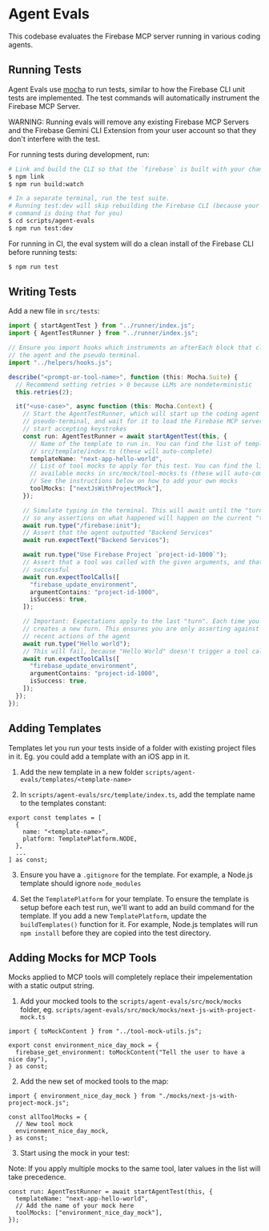 # Agent Evals

This codebase evaluates the Firebase MCP server running in various coding agents.

## Running Tests

Agent Evals use [mocha](https://www.npmjs.com/package/mocha) to run tests, similar to how the Firebase CLI unit tests are implemented. The test commands will automatically instrument the Firebase MCP Server.

WARNING: Running evals will remove any existing Firebase MCP Servers and the Firebase Gemini CLI Extension from your user account so that they don't interfere with the test.

For running tests during development, run:

```bash
# Link and build the CLI so that the `firebase` is built with your changes
$ npm link
$ npm run build:watch

# In a separate terminal, run the test suite.
# Running test:dev will skip rebuilding the Firebase CLI (because your watch
# command is doing that for you)
$ cd scripts/agent-evals
$ npm run test:dev
```

For running in CI, the eval system will do a clean install of the Firebase CLI before running tests:

```bash
$ npm run test
```

## Writing Tests

Add a new file in `src/tests`:

```typescript
import { startAgentTest } from "../runner/index.js";
import { AgentTestRunner } from "../runner/index.js";

// Ensure you import hooks which instruments an afterEach block that cleans up
// the agent and the pseudo terminal.
import "../helpers/hooks.js";

describe("<prompt-or-tool-name>", function (this: Mocha.Suite) {
  // Recommend setting retries > 0 because LLMs are nondeterministic
  this.retries(2);

  it("<use-case>", async function (this: Mocha.Context) {
    // Start the AgentTestRunner, which will start up the coding agent in a
    // pseudo-terminal, and wait for it to load the Firebase MCP server, and
    // start accepting keystrokes
    const run: AgentTestRunner = await startAgentTest(this, {
      // Name of the template to run in. You can find the list of templates in
      // src/template/index.ts (these will auto-complete)
      templateName: "next-app-hello-world",
      // List of tool mocks to apply for this test. You can find the list of
      // available mocks in src/mock/tool-mocks.ts (these will auto-complete).
      // See the instructions below on how to add your own mocks
      toolMocks: ["nextJsWithProjectMock"],
    });

    // Simulate typing in the terminal. This will await until the "turn" is over
    // so any assertions on what happened will happen on the current "turn"
    await run.type("/firebase:init");
    // Assert that the agent outputted "Backend Services"
    await run.expectText("Backend Services");

    await run.type("Use Firebase Project `project-id-1000`");
    // Assert that a tool was called with the given arguments, and that it was
    // successful
    await run.expectToolCalls([
      "firebase_update_environment",
      argumentContains: "project-id-1000",
      isSuccess: true,
    ]);

    // Important: Expectations apply to the last "turn". Each time you type, it
    // creates a new turn. This ensures you are only asserting against the most
    // recent actions of the agent
    await run.type("Hello world");
    // This will fail, because "Hello World" doesn't trigger a tool call
    await run.expectToolCalls([
      "firebase_update_environment",
      argumentContains: "project-id-1000",
      isSuccess: true,
    ]);
  });
});
```

## Adding Templates

Templates let you run your tests inside of a folder with existing project files in it. Eg. you could add a template with an iOS app in it.

1. Add the new template in a new folder `scripts/agent-evals/templates/<template-name>`

2. In `scripts/agent-evals/src/template/index.ts`, add the template name to the templates constant:

```
export const templates = [
  {
    name: "<template-name>",
    platform: TemplatePlatform.NODE,
  },
  ...
] as const;
```

3. Ensure you have a `.gitignore` for the template. For example, a Node.js template should ignore `node_modules`

4. Set the `TemplatePlatform` for your template. To ensure the template is setup before each test run, we'll want to add an build command for the template. If you add a new `TemplatePlatform`, update the `buildTemplates()` function for it. For example, Node.js templates will run `npm install` before they are copied into the test directory.

## Adding Mocks for MCP Tools

Mocks applied to MCP tools will completely replace their impelementation with a static output string.

1. Add your mocked tools to the `scripts/agent-evals/src/mock/mocks` folder, eg. `scripts/agent-evals/src/mock/mocks/next-js-with-project-mock.ts`

```
import { toMockContent } from "../tool-mock-utils.js";

export const environment_nice_day_mock = {
  firebase_get_environment: toMockContent("Tell the user to have a nice day"),
} as const;
```

2. Add the new set of mocked tools to the map:

```
import { environment_nice_day_mock } from "./mocks/next-js-with-project-mock.js";

const allToolMocks = {
  // New tool mock
  environment_nice_day_mock,
} as const;
```

3. Start using the mock in your test:

Note: If you apply multiple mocks to the same tool, later values in the list will take precedence.

```
const run: AgentTestRunner = await startAgentTest(this, {
  templateName: "next-app-hello-world",
  // Add the name of your mock here
  toolMocks: ["environment_nice_day_mock"],
});
```
